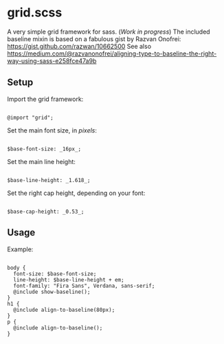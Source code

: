 grid.scss
=========

A very simple grid framework for sass. (_Work in progress_)
The included baseline mixin is based on a fabulous gist by Razvan Onofrei: https://gist.github.com/razwan/10662500 
See also https://medium.com/@razvanonofrei/aligning-type-to-baseline-the-right-way-using-sass-e258fce47a9b 

## Setup

Import the grid framework:

<code>
@import "grid";
</code>

Set the main font size, in _pixels_:

<code>
$base-font-size: _16px_;
</code>

Set the main line height:

<code>
$base-line-height: _1.618_;
</code>

Set the right cap height, depending on your font:

<code>
$base-cap-height: _0.53_;
</code>

## Usage

Example:

<pre><code>
body {
  font-size: $base-font-size;
  line-height: $base-line-height + em;
  font-family: "Fira Sans", Verdana, sans-serif;
  @include show-baseline();
}
h1 {
  @include align-to-baseline(80px);
}
p {
  @include align-to-baseline();
}
</code></pre> 

